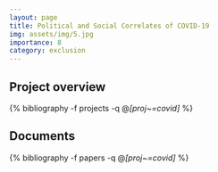```yaml
---
layout: page
title: Political and Social Correlates of COVID-19
img: assets/img/5.jpg
importance: 8
category: exclusion 
---
```


## Project overview

<div class="publications">

  {% bibliography -f projects -q @*[proj~=covid]* %}

</div>

## Documents

<div class="publications">

  {% bibliography -f papers -q @*[proj~=covid]* %}

</div>


